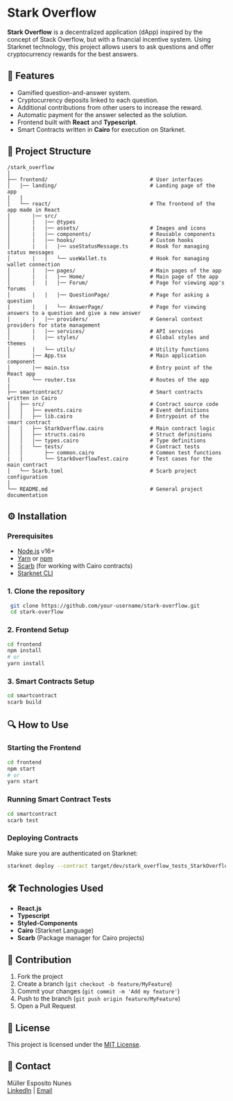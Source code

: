 # Stark Overflow

**Stark Overflow** is a decentralized application (dApp) inspired by the concept of Stack Overflow, but with a financial incentive system. Using Starknet technology, this project allows users to ask questions and offer cryptocurrency rewards for the best answers.

## 🚀 Features

- Gamified question-and-answer system.
- Cryptocurrency deposits linked to each question.
- Additional contributions from other users to increase the reward.
- Automatic payment for the answer selected as the solution.
- Frontend built with **React** and **Typescript**.
- Smart Contracts written in **Cairo** for execution on Starknet.

## 📂 Project Structure

```
/stark_overflow
│
├── frontend/                                 # User interfaces
│   |── landing/                              # Landing page of the app
|   |
│   └── react/                                # The frontend of the app made in React
│       |── src/
│       |   |── @types
│       |   |── assets/                       # Images and icons
│       |   |── components/                   # Reusable components
│       |   |── hooks/                        # Custom hooks
│       |   |   |── useStatusMessage.ts       # Hook for managing status messages
│       |   |   └── useWallet.ts              # Hook for managing wallet connection
│       |   |── pages/                        # Main pages of the app
│       |   |   |── Home/                     # Main page of the app
│       |   |   |── Forum/                    # Page for viewing app's forums
│       |   |   |── QuestionPage/             # Page for asking a question
|       |   |   └── AnswerPage/               # Page for viewing answers to a question and give a new answer
│       |   |── providers/                    # General context providers for state management
│       |   |── services/                     # API services
│       |   |── styles/                       # Global styles and themes
│       |   └── utils/                        # Utility functions
│       |── App.tsx                           # Main application component
│       |── main.tsx                          # Entry point of the React app
|       └── router.tsx                        # Routes of the app
|
├── smartcontract/                            # Smart contracts written in Cairo
│   ├── src/                                  # Contract source code
│   │   ├── events.cairo                      # Event definitions
│   │   ├── lib.cairo                         # Entrypoint of the smart contract
│   │   ├── StarkOverflow.cairo               # Main contract logic
│   │   ├── structs.cairo                     # Struct definitions
│   │   |── types.cairo                       # Type definitions
│   |   └── tests/                            # Contract tests
│   │       ├── common.cairo                  # Common test functions
|   |       └── StarkOverflowTest.cairo       # Test cases for the main contract
│   └── Scarb.toml                            # Scarb project configuration
│
└── README.md                                 # General project documentation
```

## ⚙️ Installation

### Prerequisites

- [Node.js](https://nodejs.org/) v16+
- [Yarn](https://yarnpkg.com/) or [npm](https://www.npmjs.com/)
- [Scarb](https://docs.swmansion.com/scarb/) (for working with Cairo contracts)
- [Starknet CLI](https://book.starknet.io/)

### 1. Clone the repository
```bash
 git clone https://github.com/your-username/stark-overflow.git
 cd stark-overflow
```

### 2. Frontend Setup
```bash
cd frontend
npm install
# or
yarn install
```

### 3. Smart Contracts Setup
```bash
cd smartcontract
scarb build
```

## 🔍 How to Use

### Starting the Frontend
```bash
cd frontend
npm start
# or
yarn start
```

### Running Smart Contract Tests
```bash
cd smartcontract
scarb test
```

### Deploying Contracts
Make sure you are authenticated on Starknet:
```bash
starknet deploy --contract target/dev/stark_overflow_tests_StarkOverflow.test.contract_class.json
```

## 🛠️ Technologies Used

- **React.js**
- **Typescript**
- **Styled-Components**
- **Cairo** (Starknet Language)
- **Scarb** (Package manager for Cairo projects)

## 🤝 Contribution

1. Fork the project
2. Create a branch (`git checkout -b feature/MyFeature`)
3. Commit your changes (`git commit -m 'Add my feature'`)
4. Push to the branch (`git push origin feature/MyFeature`)
5. Open a Pull Request

## 📜 License

This project is licensed under the [MIT License](LICENSE).

## 📧 Contact

Müller Esposito Nunes  
[LinkedIn](https://linkedin.com/in/mulleresposito) | [Email](mailto:mulleresposito@hotmail.com)

